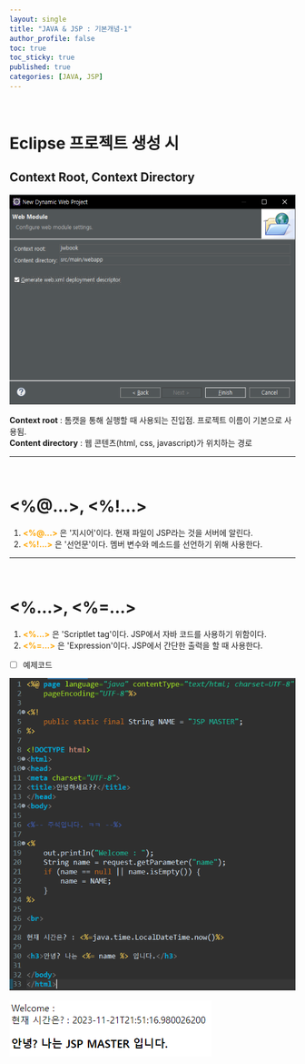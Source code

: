 ```yaml
---
layout: single
title: "JAVA & JSP : 기본개념-1"
author_profile: false
toc: true
toc_sticky: true
published: true
categories: [JAVA, JSP]
---
```


<br>

# Eclipse 프로젝트 생성 시

## Context Root, Context Directory

![Alt text](/assets/images/JAVA&JSP/java-이클립스-1.png)

<div class="notice--info">
<b>Context root</b> : 톰캣을 통해 실행할 때 사용되는 진입점. 프로젝트 이름이 기본으로 사용됨.<br>
<b>Content directory</b> : 웹 콘텐츠(html, css, javascript)가 위치하는 경로
</div>

<hr>
<br>

# <%@...>, <%!...>

<div class="notice--info">
<ol>
  <li><b style="color:orange"><%@...></b> 은 '지시어'이다. 현재 파일이 JSP라는 것을 서버에 알린다.</li>
  <li><b style="color:orange"><%!...></b> 은 '선언문'이다. 멤버 변수와 메소드를 선언하기 위해 사용한다.</li>
</ol>
</div>

<hr>
<br>

# <%...>, <%=...> 

<div class="notice--info">
<ol>
  <li><b style="color:orange"><%...></b> 은 'Scriptlet tag'이다. JSP에서 자바 코드를 사용하기 위함이다.</li>
  <li><b style="color:orange"><%=...></b> 은 'Expression'이다. JSP에서 간단한 출력을 할 때 사용한다.</li>
</ol>
</div>

- [ ] 예제코드

![Alt text](/assets/images/JAVA&JSP/java-이클립스-2.png)

![Alt text](/assets/images/JAVA&JSP/java-이클립스-3.png)
